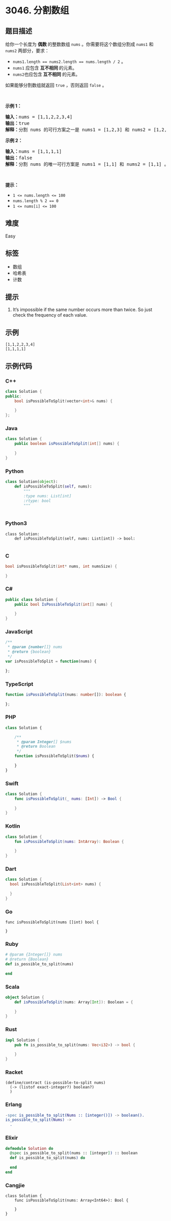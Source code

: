 # 3046. 分割数组

## 题目描述

<p>给你一个长度为 <strong>偶数 </strong>的整数数组 <code>nums</code> 。你需要将这个数组分割成 <code>nums1</code> 和 <code>nums2</code> 两部分，要求：</p>

<ul>
	<li><code>nums1.length == nums2.length == nums.length / 2</code> 。</li>
	<li><code>nums1</code> 应包含 <strong>互不相同</strong><strong> </strong>的元素。</li>
	<li><code>nums2</code>也应包含<strong> 互不相同</strong> 的元素。</li>
</ul>

<p>如果能够分割数组就返回 <code>true</code> ，否则返回 <code>false</code> 。</p>

<p>&nbsp;</p>

<p><strong class="example">示例 1：</strong></p>

<pre>
<strong>输入：</strong>nums = [1,1,2,2,3,4]
<strong>输出：</strong>true
<strong>解释：</strong>分割 nums 的可行方案之一是 nums1 = [1,2,3] 和 nums2 = [1,2,4] 。
</pre>

<p><strong class="example">示例 2：</strong></p>

<pre>
<strong>输入：</strong>nums = [1,1,1,1]
<strong>输出：</strong>false
<strong>解释：</strong>分割 nums 的唯一可行方案是 nums1 = [1,1] 和 nums2 = [1,1] 。但 nums1 和 nums2 都不是由互不相同的元素构成。因此，返回 false 。
</pre>

<p>&nbsp;</p>

<p><strong>提示：</strong></p>

<ul>
	<li><code>1 &lt;= nums.length &lt;= 100</code></li>
	<li><code>nums.length % 2 == 0</code></li>
	<li><code>1 &lt;= nums[i] &lt;= 100</code></li>
</ul>


## 难度

Easy

## 标签

- 数组
- 哈希表
- 计数

## 提示

1. It’s impossible if the same number occurs more than twice. So just check the frequency of each value.

## 示例

```
[1,1,2,2,3,4]
[1,1,1,1]
```

## 示例代码

### C++

```cpp
class Solution {
public:
    bool isPossibleToSplit(vector<int>& nums) {
        
    }
};
```

### Java

```java
class Solution {
    public boolean isPossibleToSplit(int[] nums) {
        
    }
}
```

### Python

```python
class Solution(object):
    def isPossibleToSplit(self, nums):
        """
        :type nums: List[int]
        :rtype: bool
        """
        
```

### Python3

```python3
class Solution:
    def isPossibleToSplit(self, nums: List[int]) -> bool:
        
```

### C

```c
bool isPossibleToSplit(int* nums, int numsSize) {
    
}
```

### C#

```csharp
public class Solution {
    public bool IsPossibleToSplit(int[] nums) {
        
    }
}
```

### JavaScript

```javascript
/**
 * @param {number[]} nums
 * @return {boolean}
 */
var isPossibleToSplit = function(nums) {
    
};
```

### TypeScript

```typescript
function isPossibleToSplit(nums: number[]): boolean {
    
};
```

### PHP

```php
class Solution {

    /**
     * @param Integer[] $nums
     * @return Boolean
     */
    function isPossibleToSplit($nums) {
        
    }
}
```

### Swift

```swift
class Solution {
    func isPossibleToSplit(_ nums: [Int]) -> Bool {
        
    }
}
```

### Kotlin

```kotlin
class Solution {
    fun isPossibleToSplit(nums: IntArray): Boolean {
        
    }
}
```

### Dart

```dart
class Solution {
  bool isPossibleToSplit(List<int> nums) {
    
  }
}
```

### Go

```golang
func isPossibleToSplit(nums []int) bool {
    
}
```

### Ruby

```ruby
# @param {Integer[]} nums
# @return {Boolean}
def is_possible_to_split(nums)
    
end
```

### Scala

```scala
object Solution {
    def isPossibleToSplit(nums: Array[Int]): Boolean = {
        
    }
}
```

### Rust

```rust
impl Solution {
    pub fn is_possible_to_split(nums: Vec<i32>) -> bool {
        
    }
}
```

### Racket

```racket
(define/contract (is-possible-to-split nums)
  (-> (listof exact-integer?) boolean?)
  )
```

### Erlang

```erlang
-spec is_possible_to_split(Nums :: [integer()]) -> boolean().
is_possible_to_split(Nums) ->
  .
```

### Elixir

```elixir
defmodule Solution do
  @spec is_possible_to_split(nums :: [integer]) :: boolean
  def is_possible_to_split(nums) do
    
  end
end
```

### Cangjie

```cangjie
class Solution {
    func isPossibleToSplit(nums: Array<Int64>): Bool {

    }
}
```

